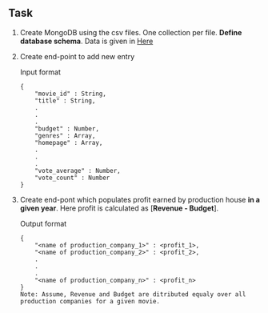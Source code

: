 ## Task 

1) Create MongoDB using the csv files. One collection per file. **Define database schema**. Data is given in [Here](https://drive.google.com/open?id=1-ohP6l1eTJEj566rgGRy4vAed7Hnwk0Q)

2) Create end-point to add new entry

	Input format
	
	```
	{
		"movie_id" : String,
		"title" : String,
		.
		.
		.
		"budget" : Number,
		"genres" : Array,
		"homepage" : Array,
		.
		.
		.
		"vote_average" : Number,
		"vote_count" : Number
	}
	```

3) Create end-pont which populates profit earned by production house **in a given year**. Here profit is calculated as [**Revenue - Budget**].

	Output format

	```
	{
		"<name of production_company_1>" : <profit_1>,
		"<name of production_company_2>" : <profit_2>,
		.
		.
		.
		"<name of production_company_n>" : <profit_n>
	}
	Note: Assume, Revenue and Budget are ditributed equaly over all production companies for a given movie.
	```
